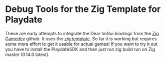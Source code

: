 # Debug Tools for the Zig Template for Playdate
These are early attempts to integrate the Dear ImGui bindings from the [Zig Gamedev](https://github.com/zig-gamedev) github. It uses the [zig template]("https://github.com/DanB91/Zig-Playdate-Template"). So far it is working but requires some more effort to get it usable for actual games! If you want to try it out you have to install the PlaydateSDK and then just run zig build run on Zig master (0.14.0 latest).